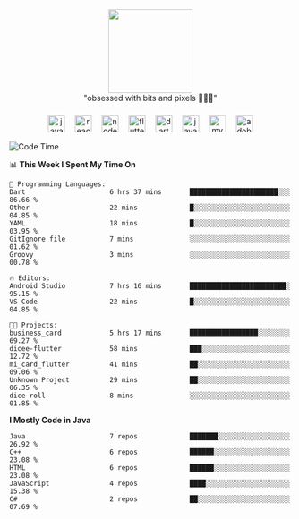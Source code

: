 


  <div align="center">
    
   <img src = "https://i.postimg.cc/W1R4TF4j/d6kpuve-c97567cf-518b-4b86-a271-5c89d88d22f7.gif"  width=150px height=150px />
 </div>

<div align="center">
  "obsessed with bits and pixels 🧑‍💻🎨"
</div>

  ###
<div align="center">
  <img src="https://cdn.jsdelivr.net/gh/devicons/devicon/icons/javascript/javascript-original.svg" height="30" alt="javascript logo"  />
  <img width="10" />
  <img src="https://cdn.jsdelivr.net/gh/devicons/devicon/icons/react/react-original.svg" height="30" alt="react logo"  />
  <img width="10" />
  <img src="https://cdn.jsdelivr.net/gh/devicons/devicon/icons/nodejs/nodejs-original.svg" height="30" alt="nodejs logo"  />
  <img width="10" />
  <img src="https://cdn.jsdelivr.net/gh/devicons/devicon/icons/flutter/flutter-original.svg" height="30" alt="flutter logo"  />
  <img width="10" />
  <img src="https://cdn.jsdelivr.net/gh/devicons/devicon/icons/dart/dart-original.svg" height="30" alt="dart logo"  />
  <img width="10" />
  <img src="https://cdn.jsdelivr.net/gh/devicons/devicon/icons/java/java-original.svg" height="30" alt="java logo"  />
  <img width="10" />
  <img src="https://skillicons.dev/icons?i=mysql" height="30" alt="mysql logo"  />
  <img width="10" />
  <img src="https://skillicons.dev/icons?i=pr" height="30" alt="adobepremierepro logo"  />
</div>




<!--START_SECTION:waka-->
![Code Time](http://img.shields.io/badge/Code%20Time-22%20hrs%2043%20mins-blue)

📊 **This Week I Spent My Time On** 

```text
💬 Programming Languages: 
Dart                     6 hrs 37 mins       ██████████████████████░░░   86.66 % 
Other                    22 mins             █░░░░░░░░░░░░░░░░░░░░░░░░   04.85 % 
YAML                     18 mins             █░░░░░░░░░░░░░░░░░░░░░░░░   03.95 % 
GitIgnore file           7 mins              ░░░░░░░░░░░░░░░░░░░░░░░░░   01.62 % 
Groovy                   3 mins              ░░░░░░░░░░░░░░░░░░░░░░░░░   00.78 % 

🔥 Editors: 
Android Studio           7 hrs 16 mins       ████████████████████████░   95.15 % 
VS Code                  22 mins             █░░░░░░░░░░░░░░░░░░░░░░░░   04.85 % 

🐱‍💻 Projects: 
business_card            5 hrs 17 mins       █████████████████░░░░░░░░   69.27 % 
dicee-flutter            58 mins             ███░░░░░░░░░░░░░░░░░░░░░░   12.72 % 
mi_card_flutter          41 mins             ██░░░░░░░░░░░░░░░░░░░░░░░   09.06 % 
Unknown Project          29 mins             ██░░░░░░░░░░░░░░░░░░░░░░░   06.35 % 
dice-roll                8 mins              ░░░░░░░░░░░░░░░░░░░░░░░░░   01.85 % 
```

**I Mostly Code in Java** 

```text
Java                     7 repos             ███████░░░░░░░░░░░░░░░░░░   26.92 % 
C++                      6 repos             ██████░░░░░░░░░░░░░░░░░░░   23.08 % 
HTML                     6 repos             ██████░░░░░░░░░░░░░░░░░░░   23.08 % 
JavaScript               4 repos             ████░░░░░░░░░░░░░░░░░░░░░   15.38 % 
C#                       2 repos             ██░░░░░░░░░░░░░░░░░░░░░░░   07.69 % 
```




<!--END_SECTION:waka-->
